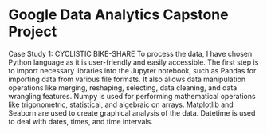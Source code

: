 # Google Data Analytics Capstone Project
 Case Study 1: CYCLISTIC BIKE-SHARE
To process the data, I have chosen Python language as it is user-friendly and easily accessible. The first step is to import necessary libraries into the Jupyter notebook, such as Pandas for importing data from various file formats. It also allows data manipulation operations like merging, reshaping, selecting, data cleaning, and data wrangling features. Numpy is used for performing mathematical operations like trigonometric, statistical, and algebraic on arrays. Matplotlib and Seaborn are used to create graphical analysis of the data. Datetime is used to deal with dates, times, and time intervals.
